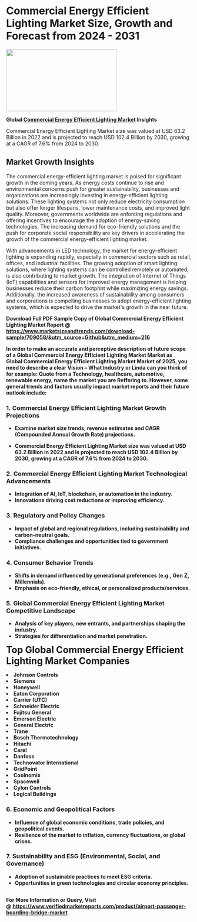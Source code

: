 <H1>Commercial Energy Efficient Lighting Market Size, Growth and Forecast from 2024 - 2031</H1><img class="aligncenter size-medium wp-image-584254" src="https://thirdeyenews.in/wp-content/uploads/2024/09/Global-Market-Research-300x168.jpeg" alt="" width="300" height="168" /><p><strong>Global&nbsp;<a href="https://www.marketsizeandtrends.com/download-sample/709058/&amp;utm_source=Github&utm_medium=216">Commercial Energy Efficient Lighting Market</a> Insights</strong></p><p>Commercial Energy Efficient Lighting Market size was valued at USD 63.2 Billion in 2022 and is projected to reach USD 102.4 Billion by 2030, growing at a CAGR of 7.6% from 2024 to 2030.</p><p><h2>Market Growth Insights</h2> <p>The commercial energy-efficient lighting market is poised for significant growth in the coming years. As energy costs continue to rise and environmental concerns push for greater sustainability, businesses and organizations are increasingly investing in energy-efficient lighting solutions. These lighting systems not only reduce electricity consumption but also offer longer lifespans, lower maintenance costs, and improved light quality. Moreover, governments worldwide are enforcing regulations and offering incentives to encourage the adoption of energy-saving technologies. The increasing demand for eco-friendly solutions and the push for corporate social responsibility are key drivers in accelerating the growth of the commercial energy-efficient lighting market.</p> <p><strong></strong></p> <p>With advancements in LED technology, the market for energy-efficient lighting is expanding rapidly, especially in commercial sectors such as retail, offices, and industrial facilities. The growing adoption of smart lighting solutions, where lighting systems can be controlled remotely or automated, is also contributing to market growth. The integration of Internet of Things (IoT) capabilities and sensors for improved energy management is helping businesses reduce their carbon footprint while maximizing energy savings. Additionally, the increased awareness of sustainability among consumers and corporations is compelling businesses to adopt energy-efficient lighting systems, which is expected to drive the market's growth in the near future.</p> <p><strong></p><p><span class=""><strong>Download Full PDF Sample Copy of Global Commercial Energy Efficient Lighting Market Report</strong> @ <a href="https://www.marketsizeandtrends.com/download-sample/709058/&amp;utm_source=Github&utm_medium=216" target="_blank">https://www.marketsizeandtrends.com/download-sample/709058/&amp;utm_source=Github&utm_medium=216</a></span></p><p>In order to make an accurate and perceptive description of future scope of a Global&nbsp;Commercial Energy Efficient Lighting Market Market as Global&nbsp;Commercial Energy Efficient Lighting Market Market of 2025, you need to describe a clear Vision &ndash; What Industry or Linda can you think of for example: Quote from a Technology, healthcare, automotive, renewable energy, name the market you are Reffering to. However, some general trends and factors usually impact market reports and their future outlook include:</p><h3>1.&nbsp;<strong>Commercial Energy Efficient Lighting Market Growth Projections</strong></h3><ul><li>Examine market size trends, revenue estimates and CAGR (Compounded Annual Growth Rate) projections.</li><li><p>Commercial Energy Efficient Lighting Market size was valued at USD 63.2 Billion in 2022 and is projected to reach USD 102.4 Billion by 2030, growing at a CAGR of 7.6% from 2024 to 2030.</p></li></ul><h3>2.&nbsp;<strong>Commercial Energy Efficient Lighting Market Technological Advancements</strong></h3><ul><li>Integration of AI, IoT, blockchain, or automation in the industry.</li><li>Innovations driving cost reductions or improving efficiency.</li></ul><h3>3.&nbsp;<strong>Regulatory and Policy Changes</strong></h3><ul><li>Impact of global and regional regulations, including sustainability and carbon-neutral goals.</li><li>Compliance challenges and opportunities tied to government initiatives.</li></ul><h3>4.&nbsp;<strong>Consumer Behavior Trends</strong></h3><ul><li>Shifts in demand influenced by generational preferences (e.g., Gen Z, Millennials).</li><li>Emphasis on eco-friendly, ethical, or personalized products/services.</li></ul><h3>5.&nbsp;<strong>Global Commercial Energy Efficient Lighting Market Competitive Landscape</strong></h3><ul><li>Analysis of key players, new entrants, and partnerships shaping the industry.</li><li>Strategies for differentiation and market penetration.</li></ul><p data-pm-slice="1 1 []"><span style="color: inherit; font-family: inherit; font-size: 25px;">Top Global Commercial Energy Efficient Lighting Market Companies</span></p><div class="" data-test-id=""><p><li>Johnson Controls</li><li> Siemens</li><li> Honeywell</li><li> Eaton Corporation</li><li> Carrier (UTC)</li><li> Schneider Electric</li><li> Fujitsu General</li><li> Emerson Electric</li><li> General Electric</li><li> Trane</li><li> Bosch Thermotechnology</li><li> Hitachi</li><li> Carel</li><li> Danfoss</li><li> Technovator International</li><li> GridPoint</li><li> Coolnomix</li><li> Spacewell</li><li> Cylon Controls</li><li> Logical Buildings</li></p></div><h3>6.&nbsp;<strong>Economic and Geopolitical Factors</strong></h3><ul><li>Influence of global economic conditions, trade policies, and geopolitical events.</li><li>Resilience of the market to inflation, currency fluctuations, or global crises.</li></ul><h3>7.&nbsp;<strong>Sustainability and ESG (Environmental, Social, and Governance)</strong></h3><ul><li>Adoption of sustainable practices to meet ESG criteria.</li><li>Opportunities in green technologies and circular economy principles.</li></ul><h2><strong style="font-size: 14px;">For More Information or Query, Visit @&nbsp;</strong><a style="background-color: #ffffff; font-size: 14px;" href="https://www.marketsizeandtrends.com/report/commercial-energy-efficient-lighting-market/" target="_blank">https://www.verifiedmarketreports.com/product/airport-passenger-boarding-bridge-market</a></h2>
